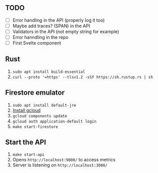 #

## TODO
- [ ] Error handling in the API (properly log it too)
- [ ] Maybe add traces? (SPAN) in the API
- [ ] Validators in the API (not empty string for example)
- [ ] Error hanndling in the repo
- [ ] First Svelte component

## Rust

1. `sudo apt install build-essential`
2. `curl --proto '=https' --tlsv1.2 -sSf https://sh.rustup.rs | sh`

## Firestore emulator

1. `sudo apt install default-jre`
2. [Install gcloud](https://cloud.google.com/sdk/docs/install)
3. `gcloud components update`
4. `gcloud auth application-default login`
5. `make start-firestore`

## Start the API

1. `make start-api`
2. Opens `http://localhost:9000/` to access metrics
3. Server is listening on `http://localhost:3000/`
